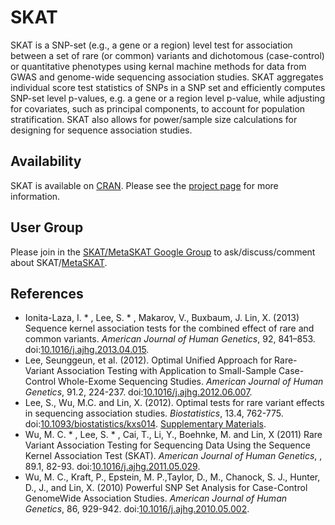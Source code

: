 # SKAT

SKAT is a SNP-set (e.g., a gene or a region) level test for association between a set of rare (or common) variants and dichotomous (case-control) or quantitative phenotypes using kernal machine methods for data from GWAS and genome-wide sequencing association studies. SKAT aggregates individual score test statistics of SNPs in a SNP set  and efficiently computes SNP-set level p-values, e.g. a gene or a region level p-value, while adjusting for covariates, such as principal components, to account for population stratification. SKAT also allows for power/sample size calculations for designing for sequence association studies.

## Availability

SKAT is available on [CRAN](https://cran.r-project.org/package=SKAT). Please see the [project page](https://www.hsph.harvard.edu/skat/) for more information.

## User Group
Please join in the [SKAT/MetaSKAT Google Group](https://groups.google.com/forum/#!forum/skat_slee) to ask/discuss/comment about SKAT/[MetaSKAT](https://github.com/lin-lab/MetaSKAT).

## References

+ Ionita-Laza, I. * , Lee, S. * , Makarov, V., Buxbaum, J. Lin, X. (2013) Sequence kernel association tests for the combined effect of rare and common variants. *American Journal of Human Genetics*, 92, 841–853. doi:[10.1016/j.ajhg.2013.04.015](https://doi.org/10.1016/j.ajhg.2013.04.015).
+ Lee, Seunggeun, et al. (2012). Optimal Unified Approach for Rare-Variant Association Testing with Application to Small-Sample Case-Control Whole-Exome Sequencing Studies. *American Journal of Human Genetics*, 91.2, 224-237. doi:[10.1016/j.ajhg.2012.06.007](https://doi.org/10.1016/j.ajhg.2012.06.007).
+ Lee, S., Wu, M.C. and Lin, X. (2012). Optimal tests for rare variant effects in sequencing association studies. *Biostatistics*, 13.4, 762-775. doi:[10.1093/biostatistics/kxs014](https://doi.org/10.1093/biostatistics/kxs014). [Supplementary Materials](https://content.sph.harvard.edu/xlin/pub/SKAT-O-Paper-supplemental.pdf).
+ Wu, M. C. * , Lee, S. * , Cai, T., Li, Y., Boehnke, M. and Lin, X (2011) Rare Variant Association Testing for Sequencing Data Using the Sequence Kernel Association Test (SKAT). *American Journal of Human Genetics*, , 89.1, 82-93. doi:[10.1016/j.ajhg.2011.05.029](https://doi.org/10.1016/j.ajhg.2011.05.029).
+ Wu, M. C., Kraft, P., Epstein, M. P.,Taylor, D., M., Chanock, S. J., Hunter, D., J., and Lin, X. (2010) Powerful SNP Set Analysis for Case-Control GenomeWide Association Studies. *American Journal of Human Genetics*, 86, 929-942. doi:[10.1016/j.ajhg.2010.05.002](https://doi.org/10.1016/j.ajhg.2010.05.002).

